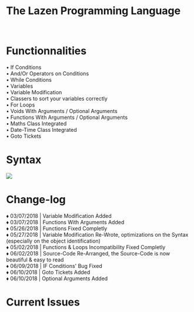 <h1>The Lazen Programming Language</h1>
<br>
<h1>Functionnalities</h1>

• If Conditions<br>
• And/Or Operators on Conditions<br>
• While Conditions<br>
• Variables<br>
• Variable Modification<br>
• Classers to sort your variables correctly<br>
• For Loops<br>
• Voids With Arguments / Optional Arguments<br>
• Functions With Arguments / Optional Arguments<br>
• Maths Class Integrated<br>
• Date-Time Class Integrated<br>
• Goto Tickets<br>


<h1>Syntax</h1>
<img src="https://image.ibb.co/cOo0k8/Capture.png"></img>


<h1>Change-log</h1>

♦ 03/07/2018 | Variable Modification Added<br>
♦ 03/07/2018 | Functions With Arguments Added<br>
♦ 05/26/2018 | Functions Fixed Completly<br>
♦ 05/27/2018 | Variable Modification Re-Wrote, optimizations on the Syntax (especially on the object identification)<br>
♦ 05/02/2018 | Functions & Loops Incompatibility Fixed Completly<br>
♦ 06/02/2018 | Source-Code Re-Arranged, the Source-Code is now beautiful & easy to read<br>
♦ 06/09/2018 | IF Conditions' Bug Fixed<br>
♦ 06/10/2018 | Goto Tickets Added<br>
♦ 06/10/2018 | Optional Arguments Added<br>


<h1>Current Issues</h1>

